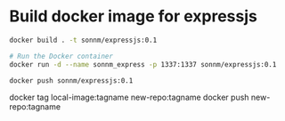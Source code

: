 # Build docker image for expressjs

```sh
docker build . -t sonnm/expressjs:0.1

# Run the Docker container
docker run -d --name sonnm_express -p 1337:1337 sonnm/expressjs:0.1
```

```sh
docker push sonnm/expressjs:0.1
```

docker tag local-image:tagname new-repo:tagname
docker push new-repo:tagname
